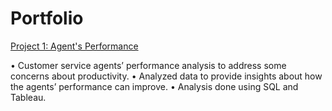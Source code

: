 # Portfolio
[Project 1: Agent's Performance](https://github.com/ElvisTorres/Agents_Performance)

•	Customer service agents’ performance analysis to address some concerns about productivity.
•	Analyzed data to provide insights about how the agents’ performance can improve.
•	Analysis done using SQL and Tableau.
